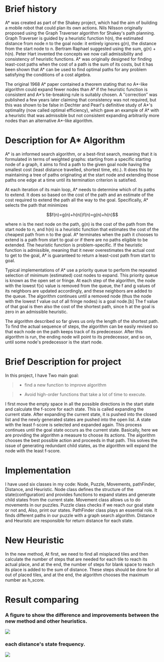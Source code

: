 # Brief history
A* was created as part of the Shakey project, which had the aim of building a mobile robot that could plan its own actions. Nils Nilsson originally proposed using the Graph Traverser algorithm for Shakey's path planning. Graph Traverser is guided by a heuristic function h(n), the estimated distance from node n to the goal node: it entirely ignores g(n), the distance from the start node to n. Bertram Raphael suggested using the sum, g(n) + h(n). Peter Hart invented the concepts we now call admissibility and consistency of heuristic functions. A* was originally designed for finding least-cost paths when the cost of a path is the sum of its costs, but it has been shown that A* can be used to find optimal paths for any problem satisfying the conditions of a cost algebra.

The original 1968 A* paper contained a theorem stating that no A*-like algorithm could expand fewer nodes than A* if the heuristic function is consistent and A*’s tie-breaking rule is suitably chosen. A ″correction″ was published a few years later claiming that consistency was not required, but this was shown to be false in Dechter and Pearl's definitive study of A*'s optimality (now called optimal efficiency), which gave an example of A* with a heuristic that was admissible but not consistent expanding arbitrarily more nodes than an alternative A*-like algorithm.

# Description for A* Algorithm
A* is an informed search algorithm, or a best-first search, meaning that it is formulated in terms of weighted graphs: starting from a specific starting node of a graph, it aims to find a path to the given goal node having the smallest cost (least distance travelled, shortest time, etc.). It does this by maintaining a tree of paths originating at the start node and extending those paths one edge at a time until its termination criterion is satisfied.

At each iteration of its main loop, A* needs to determine which of its paths to extend. It does so based on the cost of the path and an estimate of the cost required to extend the path all the way to the goal. Specifically, A* selects the path that minimizes
```math
f(n)=g(n)+h(n)}f(n)=g(n)+h(n)
```
where n is the next node on the path, g(n) is the cost of the path from the start node to n, and h(n) is a heuristic function that estimates the cost of the cheapest path from n to the goal. A* terminates when the path it chooses to extend is a path from start to goal or if there are no paths eligible to be extended. The heuristic function is problem-specific. If the heuristic function is admissible, meaning that it never overestimates the actual cost to get to the goal, A* is guaranteed to return a least-cost path from start to goal.

Typical implementations of A* use a priority queue to perform the repeated selection of minimum (estimated) cost nodes to expand. This priority queue is known as the open set or fringe. At each step of the algorithm, the node with the lowest f(x) value is removed from the queue, the f and g values of its neighbors are updated accordingly, and these neighbors are added to the queue. The algorithm continues until a removed node (thus the node with the lowest f value out of all fringe nodes) is a goal node.[b] The f value of that goal is then also the cost of the shortest path, since h at the goal is zero in an admissible heuristic.

The algorithm described so far gives us only the length of the shortest path. To find the actual sequence of steps, the algorithm can be easily revised so that each node on the path keeps track of its predecessor. After this algorithm is run, the ending node will point to its predecessor, and so on, until some node's predecessor is the start node.
# Brief Description for project

In this project, I have Two main goal:
> *  find a new function to improve algorithm

> * Avoid high-order functions that take a lot of time to execute.

I first move the empty space in all the possible directions in the start state and calculate the f-score for each state. This is called expanding the current state.
After expanding the current state, it is pushed into the closed list and the newly generated states are pushed into the open list. A state with the least f-score is selected and expanded again. This process continues until the goal state occurs as the current state. Basically, here we are providing the algorithm a measure to choose its actions. The algorithm chooses the best possible action and proceeds in that path.
This solves the issue of generating redundant child states, as the algorithm will expand the node with the least f-score.

# Implementation

I have used six classes in my code: Node, Puzzle, Movements, pathFinder, Distance, and Heuristic.
Node class defines the structure of the state(configuration) and provides functions to expand states and generate child states from the current state. Movement class allows us to do movements in our puzzles. Puzzle class checks if we reach our goal state or not and, Also, print our states. PathFinder class plays an essential role. It finds different paths in our puzzle with a graph search algorithm. Distance and Heuristic are responsible for return distance for each state.

# New Heuristic

In the new method, At first, we need to find all misplaced tiles and then calculate the number of steps that are needed for each tile to reach its actual place, and at the end, the number of steps for blank space to reach its place is added to the sum of distance. These steps should be done for all out of placed tiles, and at the end, the algorithm chooses the maximum number as h_score.

# Result comparing
### A figure to show the difference and improvements between the new method and other heuristics.
<p>
  <img src="https://user-images.githubusercontent.com/55941654/129486653-b07b1627-94f0-4ea3-bc70-9a977f488e77.png">
</p>

### each distance's state frequency.

<p>
  <img src="https://user-images.githubusercontent.com/55941654/130363213-19d2e609-1d95-42e1-abdd-2a8acd5768b3.png">
</p>
